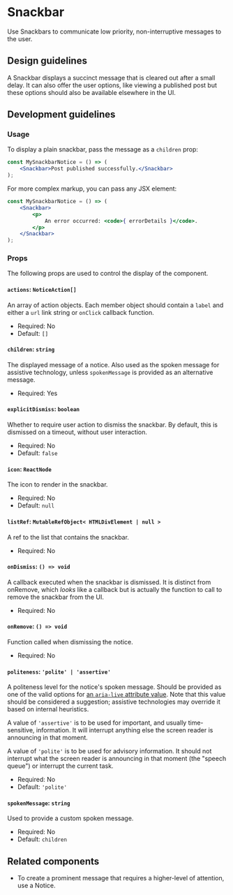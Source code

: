 # Snackbar

Use Snackbars to communicate low priority, non-interruptive messages to the user.

## Design guidelines

A Snackbar displays a succinct message that is cleared out after a small delay. It can also offer the user options, like viewing a published post but these options should also be available elsewhere in the UI.

## Development guidelines

### Usage

To display a plain snackbar, pass the message as a `children` prop:

```jsx
const MySnackbarNotice = () => (
	<Snackbar>Post published successfully.</Snackbar>
);
```

For more complex markup, you can pass any JSX element:

```jsx
const MySnackbarNotice = () => (
	<Snackbar>
		<p>
			An error occurred: <code>{ errorDetails }</code>.
		</p>
	</Snackbar>
);
```

### Props

The following props are used to control the display of the component.

#### `actions`: `NoticeAction[]`

An array of action objects. Each member object should contain a `label` and either a `url` link string or `onClick` callback function.

-   Required: No
-   Default: `[]`

#### `children`: `string`

The displayed message of a notice. Also used as the spoken message for assistive technology, unless `spokenMessage` is provided as an alternative message.

-   Required: Yes

#### `explicitDismiss`: `boolean`

Whether to require user action to dismiss the snackbar. By default, this is dismissed on a timeout, without user interaction.

-   Required: No
-   Default: `false`

#### `icon`: `ReactNode`

The icon to render in the snackbar.

-   Required: No
-   Default: `null`

#### `listRef`: `MutableRefObject< HTMLDivElement | null >`

A ref to the list that contains the snackbar.

-   Required: No

#### `onDismiss`: `() => void`

A callback executed when the snackbar is dismissed. It is distinct from onRemove, which _looks_ like a callback but is actually the function to call to remove the snackbar from the UI.

-   Required: No

#### `onRemove`: `() => void`

Function called when dismissing the notice.

-   Required: No

#### `politeness`: `'polite' | 'assertive'`

A politeness level for the notice's spoken message. Should be provided as one of the valid options for [an `aria-live` attribute value](https://www.w3.org/TR/wai-aria-1.1/#aria-live). Note that this value should be considered a suggestion; assistive technologies may override it based on internal heuristics.

A value of `'assertive'` is to be used for important, and usually time-sensitive, information. It will interrupt anything else the screen reader is announcing in that moment.

A value of `'polite'` is to be used for advisory information. It should not interrupt what the screen reader is announcing in that moment (the "speech queue") or interrupt the current task.

-   Required: No
-   Default: `'polite'`

#### `spokenMessage`: `string`

Used to provide a custom spoken message.

-   Required: No
-   Default: `children`

## Related components

-   To create a prominent message that requires a higher-level of attention, use a Notice.
